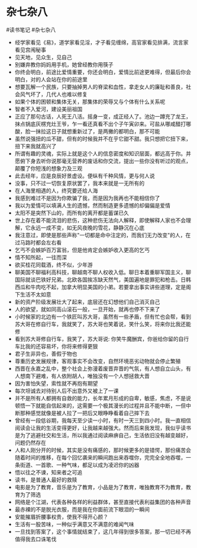 # 杂七杂八

#读书笔记 #杂七杂八

- 经学家看见《易》，道学家看见淫，才子看见缠绵，高官家看见排满，流言家看见宫闱秘事
- 见天地，见众生，见自己
- 别嫌弃教你妈妈用手机，她曾经教你用筷子
- 你终会明白，前途比爱情重要，你还会明白，爱情比前途更难得，但最后你会明白，对的人会站在你的前途里
- 想要瓦解一个民族，只要抽掉男人的脊梁和血性，拿走女人的廉耻和善良，社会风气坏了，几代人也难以修复
- 如果个体的困顿和集体无关，那集体的荣辱又与个体有什么关系呢
- 智者不入爱河，建设美丽祖国
- 正应了那句古话，人死王八活。摇身一变，成正经人了。池边一蹲充了龙王，抹点锅底灰楞充灶王爷，乍一看还真看不出个子午寅卯来。可盐从哪咸醋打哪酸，脸一抹拉这日子就想重新过了，是两撇的都明白，那不可能
- 虽然说强扭的瓜不甜，但有的时候我并不在乎它甜不甜。我只想把它扭下来，扭下来我就高兴了
- 所谓有趣的灵魂，实际上就是这个人的信息密度和知识层面，都远高于你。并愿俯下身去听你说那毫无营养的废话和你交流，提出一些你没有听过的观点，颠覆了你短浅的想象力及三观
- 此去经年，应是良辰好景虚设。便纵有千种风情，更与何人说
- 没事，只不过一切恢复原状罢了，我本来就是一无所有的
- 在人海里相遇的人，终究要还给人海
- 我感到难过不是因为你欺骗了我，而是因为我再也不能相信你了
- 我以为爱情可以填满人生的遗憾，然而制造更多遗憾的却偏偏是爱情
- 太阳不是突然下山的，而所有的离开都是蓄谋已久
- 世上存在着不能流泪的悲伤，这种悲伤无法向人解释，即使解释人家也不会理解，它永远一成不变，如无风夜晚的雪花，静静沉在心底
- 我注意过，即使是那些声称"一切都是命中注定的，而我们无力改变"的人，在过马路时都会左右看
- 乞丐不会嫉妒百万富翁，但是他肯定会嫉妒收入更高的乞丐
- 情不知所起，一往而深
- 欲买桂花同载酒，终不似，少年游
- 聊美国不聊福利高科技，聊越南不聊人权收入低。聊日本着重聊军国主义，聊国际就谈巴铁好兄弟。北欧各国挨冻缺天然气，美国遍地是罪犯和枪击。日韩西瓜和牛肉吃不起，加拿大明显美国的小弟。若要拿出事实讲些道理，定是阁下生活不太如意
- 新的资产阶级发展壮大了起来，底层还在幻想他们自己消灭自己
- 人的欲望，就如同高山滚石一般，一旦开始，就再也停不下来了
- 小时候家的北边有一个铁匠叫苏大哥，虽然有一些矛盾，但有忙也会帮，看到苏大哥在修自行车，我就笑了，苏大哥也笑着说，笑什么笑，将来你比我还能修
- 看到苏大哥修自行车，我笑了，苏大哥说: 你笑牛魔酬宾，你爸给你留的自行车比我的还容易坏，你将来修得更狠
- 君子生非异也，善假于物也
- 尊重历史发展规律，客观事实不会改变，自然环境恶劣动物就会停止繁殖
- 西晋在永嘉之乱中，整个社会上弥漫着废晋弃晋的气氛，有人想自立山头，有人想南下避难，有人依附胡人，唯独没有一个人想拯救大晋
- 因为害怕失望，索性就不再抱有期望
- 每次坦诚去对待别人后不出意外又被上了一课
- 并不是所有人都拥有自救的能力，长年累月形成的自卑，敏感，焦虑，不是说顿悟一下就能自信起来的，这需要一个极其漫长的过程并且不能中断，一但中断那种感觉就像是被人拉了一把后又眼睁睁看着自己摔下去
- 曾经有一段低谷期，我每天至少读一小时，有时一天三到四小时。我一直相信阅读会让我的生活变得更好，让我越来越强大。然而后来我发现，我似乎读书是为了逃避社交和生活，所以我通过阅读麻痹自己，生活依旧没有越变越好，问题仍然存在
- 人和人刚分开的时候，其实是没有痛感的，那时候更多的是错愕，那份痛苦会随着时间的推移，在每个回忆袭来的瞬间跑出来吞噬你，完完全全地吞噬，一条街道、一首歌、一种气味，都足以成为凌迟你的凶器
- 悟以往之不谏，知来者之可追
- 读书，是普通人最好的救赎
- 电影是为了教育，音乐是为了教育，小品是为了教育，唯独教育不为教育，教育为了筛选
- 网络是个江湖，代表各种各样的利益群体，甚至直接代表利益集团的各种声音
- 最赤裸的不是脱光衣服，而是我在你面前流下眼泪的一瞬间
- 安能摧眉折腰事权贵，使我不得开心颜？
- 生活有一股苦味，一种似乎满意又不满意的难闻气味
- 一旦找到答案了，这个事情就结束了，这几年得到很多答案，那一切已经不再值得我去口诛笔伐


